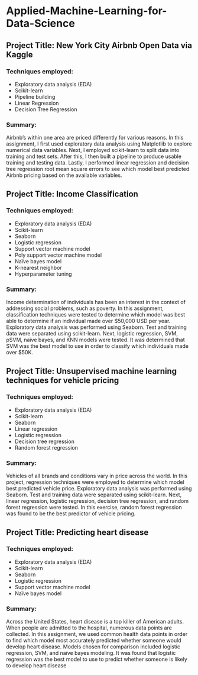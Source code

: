 # Applied-Machine-Learning-for-Data-Science
## Project Title: New York City Airbnb Open Data via Kaggle
### Techniques employed:
- Exploratory data analysis (EDA)
- Scikit-learn
- Pipeline building
- Linear Regression
- Decision Tree Regression
### Summary: <br/>
 Airbnb’s within one area are priced differently for various reasons. In this assignment, I first
used exploratory data analysis using Matplotlib to explore numerical data variables. Next, I employed
scikit-learn to split data into training and test sets. After this, I then built a pipeline to produce usable
training and testing data. Lastly, I performed linear regression and decision tree regression root mean
square errors to see which model best predicted Airbnb pricing based on the available variables.

## Project Title: Income Classification
### Techniques employed:
- Exploratory data analysis (EDA)
- Scikit-learn
- Seaborn
- Logistic regression
- Support vector machine model
- Poly support vector machine model
- Naïve bayes model
- K-nearest neighbor
- Hyperparameter tuning
### Summary: <br/>
  Income determination of individuals has been an interest in the context of addressing social
problems, such as poverty. In this assignment, classification techniques were tested to determine which
model was best able to determine if an individual made over $50,000 USD per year. Exploratory data
analysis was performed using Seaborn. Test and training data were separated using scikit-learn. Next,
logistic regression, SVM, pSVM, naïve bayes, and KNN models were tested. It was determined that SVM
was the best model to use in order to classify which individuals made over $50K.

## Project Title: Unsupervised machine learning techniques for vehicle pricing
### Techniques employed:
- Exploratory data analysis (EDA)
- Scikit-learn
- Seaborn
- Linear regression
- Logistic regression
- Decision tree regression
- Random forest regression
### Summary: <br/>
  Vehicles of all brands and conditions vary in price across the world. In this project, regression
techniques were employed to determine which model best predicted vehicle price. Exploratory data
analysis was performed using Seaborn. Test and training data were separated using scikit-learn. Next,
linear regression, logistic regression, decision tree regression, and random forest regression were tested.
In this exercise, random forest regression was found to be the best predictor of vehicle pricing.

## Project Title: Predicting heart disease
### Techniques employed:
- Exploratory data analysis (EDA)
- Scikit-learn
- Seaborn
- Logistic regression
- Support vector machine model
- Naïve bayes model
### Summary: <br/>
  Across the United States, heart disease is a top killer of American adults. When people are
admitted to the hospital, numerous data points are collected. In this assignment, we used common health
data points in order to find which model most accurately predicted whether someone would develop heart
disease. Models chosen for comparison included logistic regression, SVM, and naïve bayes modeling. It
was found that logistic regression was the best model to use to predict whether someone is likely to
develop heart disease
